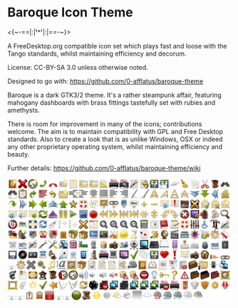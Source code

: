 # Baroque Icon Theme

<{~-==|:|**'^'**|:|==-~}>

A FreeDesktop.org compatible icon set which plays fast and loose with the Tango standards, whilst maintaining efficiency and decorum.

License: CC-BY-SA 3.0 unless otherwise noted.

Designed to go with:
https://github.com/0-afflatus/baroque-theme

Baroque is a dark GTK3/2 theme. It's a rather steampunk affair, featuring mahogany dashboards with brass fittings tastefully set with rubies and amethysts.

There is room for improvement in many of the icons; contributions welcome. The aim is to maintain compatibility with GPL and Free Desktop standards. Also to create a look that is as unlike Windows, OSX or indeed any other proprietary operating system, whilst maintaining efficiency and beauty.

Further details:
https://github.com/0-afflatus/baroque-theme/wiki

![Baroque Icon Theme preview](https://github.com/0-afflatus/baroque-icon-theme/blob/master/preview.png)


